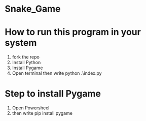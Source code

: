 # Snake_Game
# How to run this program in your system
1) fork the repo
2) Install Python
3) Install Pygame
4) Open terminal then write python .\index.py
# Step to install Pygame
1) Open Powersheel
2) then write pip install pygame
